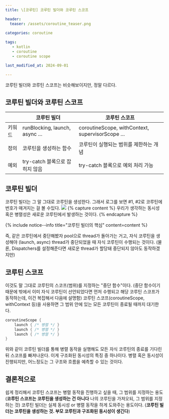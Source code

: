 ```yaml
---
title: \[코루틴] 코루틴 빌더와 코루틴 스코프

header:
  teaser: /assets/coroutine_teaser.png

categories: coroutine
   
tags:
   - kotlin
   - coroutine
   - coroutine scope

last_modified_at: 2024-09-01 

---
```

코루틴 빌더와 코루틴 스코프는 비슷해보이지만, 정말 다르다.


## 코루틴 빌더와 코루틴 스코프

|  | 코루틴 빌더 | 코루틴 스코프 |
| --- | --- | --- |
| 키워드 | runBlocking, launch, async … | coroutineScope, withContext, supervisorScope … |
| 정의 | 코루틴을 생성하는 함수 | 코루틴이 실행되는 범위를 제한하는 개념 |
| 예외 | try-catch 블록으로 잡히지 않음 | try-catch 블록으로 예외 처리 가능 |

## 코루틴 빌더
코루틴 빌더는 그 말 그대로 코루틴을 생성한다. 그래서 로그를 보면 #1, #2로 코루틴에 번호가 매겨지는 걸 볼 수있다. ![](https://www.notion.so/image/https%3A%2F%2Fprod-files-secure.s3.us-west-2.amazonaws.com%2Fdf7fe4f8-566c-497d-8c37-c5b69bc3f7f5%2F112a77d0-37bb-444b-9dba-6294a209be0b%2FUntitled.png?table=block&id=36f2cd80-ea72-491e-89d3-6a5eaf81647e&spaceId=df7fe4f8-566c-497d-8c37-c5b69bc3f7f5&width=2000&userId=452a463d-5ff9-4cc6-9f05-886a6f46ae8a&cache=v2)
{% capture content %}
우리가 생각하는 동시성 혹은 병렬성은 새로운 코루틴에서 발생하는 것이다.
{% endcapture %}

{% include notice--info title="코루틴 빌더의 핵심" content=content %}

즉, 같은 코루틴에서 중단해봤자 pool으로 thread가 돌아가는 거고, 자식 코루틴을 생성해야 (launch, async) thread가 중단되었을 때 자식 코루틴이 수행되는 것이다.
(물론, Dispatchers를 설정해준다면 새로운 thread가 할당돼 중단되지 않아도 동작하겠지만)

## 코루틴 스코프
이것도 말 그대로 코루틴의 스코프(범위)를 지정하는 "중단 함수"이다.
(중단 함수이기 때문에 밖에서 이미 자식 코루틴이 선언되었다면 먼저 수행되고 해당 코루틴 스코프가 동작하는데, 이건 복잡해서 다음에 설명함)
코루틴 스코프(coroutineScope, withContext 등)을 사용하면 그 범위 안에 있는 모든 코루틴이 종료될 때까지 대기한다.
```kotlin
coroutineScope {
	launch { /* 병렬 */ }
	launch { /* 병렬 */ }
	launch { /* 병렬 */ }
}
```

위와 같이 코루틴 빌더를 통해 병렬 동작을 실행해도 모든 자식 코루틴의 종료를 기다린 뒤 스코프를 빠져나온다.
이게 구조화된 동시성의 특징 중 하나이다.
병렬 혹은 동시성이 진행되지만, 어느정도는 그 구조와 흐름을 예측할 수 있는 것이다.

## 결론적으로
쉽게 정리해서 
코루틴 스코프는 병렬 동작을 진행하고 싶을 때, 그 범위를 지정하는 용도
(**코루틴 스코프는 코루틴을 생성하는 건 아니다** 나의 코루틴을 가져오되, 그 범위를 지정하는 것)
코루틴 빌더는 실제 동시성 or 병렬 동작을 하게 도와주는 용도이다.
(**코루틴 빌더는 코루틴을 생성하는 것. 부모 코루틴과 구조화된 동시성이 생긴다**)

<!--stackedit_data:
eyJoaXN0b3J5IjpbLTMyMDUwNTY0OCwtMTgyNzQ4MjQ0MV19
-->